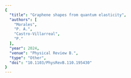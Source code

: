 ```yaml
---
{
  "title": "Graphene shapes from quantum elasticity",
  "authors": [
    "Morales",
    "P. A.",
    "Castro-Villarreal",
    "P."
  ],
  "year": 2024,
  "venue": "Physical Review B.",
  "type": "Other",
  "doi": "10.1103/PhysRevB.110.195430"
}
---
```

